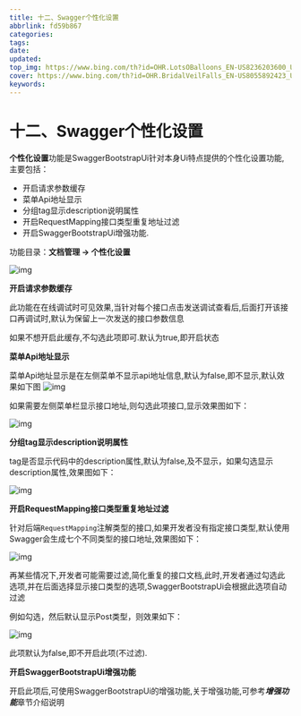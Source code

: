 ```yaml
---
title: 十二、Swagger个性化设置
abbrlink: fd59b867
categories: 
tags: 
date: 
updated: 
top_img: https://www.bing.com/th?id=OHR.LotsOBalloons_EN-US8236203600_UHD.jpg
cover: https://www.bing.com/th?id=OHR.BridalVeilFalls_EN-US8055892423_UHD.jpg
keywords: 
---
```

# 十二、Swagger个性化设置

**个性化设置**功能是SwaggerBootstrapUi针对本身Ui特点提供的个性化设置功能,主要包括：

- 开启请求参数缓存
- 菜单Api地址显示
- 分组tag显示description说明属性
- 开启RequestMapping接口类型重复地址过滤
- 开启SwaggerBootstrapUi增强功能.

功能目录：**文档管理 -> 个性化设置**

![img](https://s3.uuu.ovh/imgs/2022/06/12/a79d3d6418e5818f.png)

**开启请求参数缓存**

此功能在在线调试时可见效果,当针对每个接口点击发送调试查看后,后面打开该接口再调试时,默认为保留上一次发送的接口参数信息

如果不想开启此缓存,不勾选此项即可.默认为true,即开启状态

**菜单Api地址显示**

菜单Api地址显示是在左侧菜单不显示api地址信息,默认为false,即不显示,默认效果如下图 ![img](https://s3.uuu.ovh/imgs/2022/06/12/bcc0437f5df72faf.png)

如果需要左侧菜单栏显示接口地址,则勾选此项接口,显示效果图如下：

![img](https://s3.uuu.ovh/imgs/2022/06/12/5cdd394b53055f4b.png)

**分组tag显示description说明属性**

tag是否显示代码中的description属性,默认为false,及不显示，如果勾选显示description属性,效果图如下：

![img](https://s3.uuu.ovh/imgs/2022/06/12/18dcbff0fd761b02.png)

**开启RequestMapping接口类型重复地址过滤**

针对后端`RequestMapping`注解类型的接口,如果开发者没有指定接口类型,默认使用Swagger会生成七个不同类型的接口地址,效果图如下：

![img](https://s3.uuu.ovh/imgs/2022/06/13/442bad8994b54937.png)

再某些情况下,开发者可能需要过滤,简化重复的接口文档,此时,开发者通过勾选此选项,并在后面选择显示接口类型的选项,SwaggerBootstrapUi会根据此选项自动过滤

例如勾选，然后默认显示Post类型，则效果如下：

![img](https://s3.uuu.ovh/imgs/2022/06/13/857e41934dc7a22d.png)

此项默认为false,即不开启此项(不过滤).

**开启SwaggerBootstrapUi增强功能**

开启此项后,可使用SwaggerBootstrapUi的增强功能,关于增强功能,可参考***增强功能***章节介绍说明